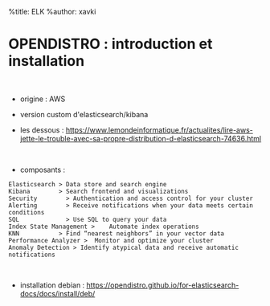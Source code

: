 %title: ELK
%author: xavki


# OPENDISTRO : introduction et installation


<br>


* origine : AWS

* version custom d'elasticsearch/kibana

* les dessous : https://www.lemondeinformatique.fr/actualites/lire-aws-jette-le-trouble-avec-sa-propre-distribution-d-elasticsearch-74636.html

<br>


* composants :

```
Elasticsearch >	Data store and search engine
Kibana 	      > Search frontend and visualizations
Security 	    > Authentication and access control for your cluster
Alerting 	    > Receive notifications when your data meets certain conditions
SQL 	        > Use SQL to query your data
Index State Management > 	Automate index operations
KNN           >	Find “nearest neighbors” in your vector data
Performance Analyzer > 	Monitor and optimize your cluster
Anomaly Detection >	Identify atypical data and receive automatic notifications
```

<br>


* installation debian : 
https://opendistro.github.io/for-elasticsearch-docs/docs/install/deb/
